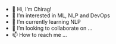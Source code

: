 - 👋 Hi, I’m Chirag!
- 👀 I’m interested in ML, NLP and DevOps
- 🌱 I’m currently learning NLP
- 💞️ I’m looking to collaborate on ...
- 📫 How to reach me ...

<!---
qipchip/qipchip is a ✨ special ✨ repository because its `README.md` (this file) appears on your GitHub profile.
You can click the Preview link to take a look at your changes.
--->
